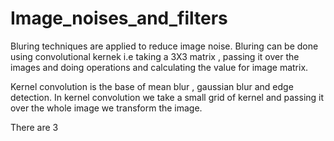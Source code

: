 # Image_noises_and_filters

Bluring techniques are applied to reduce image noise. Bluring can be done using convolutional kernek i.e taking a 3X3 matrix , passing it over the images and doing operations and calculating the value for image matrix.

Kernel convolution is the base of mean blur , gaussian blur and edge detection. In kernel convolution we take a small grid of kernel and passing it over the whole image we transform the image.

There are 3 
